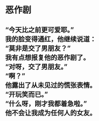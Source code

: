 # 恶作剧

“今天比之前更可爱耶。”
\
我的脸变得通红，他继续说道：
\
“莫非是交了男朋友？”
\
我有点想报复他的恶作剧了。
\
“对呀，交了男朋友。”
\
“啊？”
\
他露出了从未见过的慌张表情。
\
“开玩笑而已。”
\
“什么呀，刚才我都着急啦。”
\
他不会让我成为任何人的女友。
<br>
<br>
<br>
<br>
<br>
<br>
<br>
<br>
<br>
<br>
---
